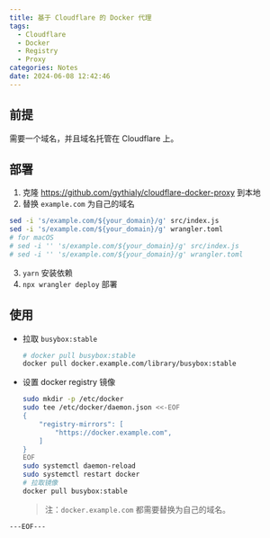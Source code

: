 ```yaml
---
title: 基于 Cloudflare 的 Docker 代理
tags:
  - Cloudflare
  - Docker
  - Registry
  - Proxy
categories: Notes
date: 2024-06-08 12:42:46
---
```


## 前提

需要一个域名，并且域名托管在 Cloudflare 上。

## 部署

1. 克隆 https://github.com/gythialy/cloudflare-docker-proxy 到本地
2. 替换 `example.com` 为自己的域名
  ```bash
  sed -i 's/example.com/${your_domain}/g' src/index.js
  sed -i 's/example.com/${your_domain}/g' wrangler.toml
  # for macOS
  # sed -i '' 's/example.com/${your_domain}/g' src/index.js
  # sed -i '' 's/example.com/${your_domain}/g' wrangler.toml
  ```

3. `yarn` 安装依赖
4. `npx wrangler deploy` 部署

## 使用

- 拉取 `busybox:stable`
  ```bash
  # docker pull busybox:stable
  docker pull docker.example.com/library/busybox:stable
  ```
- 设置 docker registry 镜像
  ```bash
  sudo mkdir -p /etc/docker
  sudo tee /etc/docker/daemon.json <<-EOF
  {
      "registry-mirrors": [
          "https://docker.example.com",
      ]
  }
  EOF
  sudo systemctl daemon-reload
  sudo systemctl restart docker
  # 拉取镜像
  docker pull busybox:stable
  ```
  > 注：`docker.example.com` 都需要替换为自己的域名。

`---EOF---`
